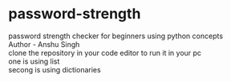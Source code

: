 # password-strength
password strength checker for beginners using python concepts
<br>Author - Anshu Singh
<br>clone the repository in your code editor to run it in your pc
<br> one is using list 
<br> secong is using dictionaries
